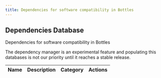 ```yaml
---
title: Dependencies for software compatibility in Bottles
---
```


<section class="heading">
	<div class="container large">
		<h1>Dependencies Database</h1>
		<p>Dependencies for software compatibility in Bottles</p>
		<div class="warning">
			<p>The dependency manager is an experimental feature and populating this
				databases is not our priority until it reaches a stable release.</p>
		</div>
	</div>
</section>

<section class="page">
	<div class="container large">
		<table>
			<thead>
				<tr>
					<th>Name</th>
					<th>Description</th>
					<th>Category</th>
					<th>Actions</th>
				</tr>
			</thead>
			<tbody id="dependencies">
			</tbody>
		</table>
	</div>
</section>

<script>
	var table = document.getElementById("dependencies");
	document.addEventListener("DOMContentLoaded", function () {
		fetch('https://raw.githubusercontent.com/bottlesdevs/dependencies/main/index.json')
			.then(res => res.json())
			.then((data) => {
				console.info("Dependencies database index found.");
				for (var item in data) {
					dependency = data[item];

					var row = table.insertRow(0);
					var name = row.insertCell(0);
					var description = row.insertCell(1);
					var category = row.insertCell(2);
					var actions = row.insertCell(3);

					name.innerHTML = `<b>${item}</b>`;
					description.innerHTML = dependency["Description"];
					category.innerHTML = `<span class="tag tag-${dependency["Category"]}">${dependency["Category"]}</span>`;
					actions.innerHTML = `\
						<a href='https://github.com/bottlesdevs/dependencies/blob/main/${dependency["Category"]}/${item}.json'>Details</a> | \
						<a href='https://github.com/bottlesdevs/dependencies/issues/new/choose'>Report problem</a>`;
				}
			})
			.catch(err => {
				console.error("Failed to fetch Dependencies database index!");
				throw err
			});
	});
</script>